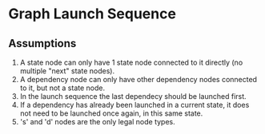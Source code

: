 # Graph Launch Sequence
## Assumptions 
1. A state node can only have 1 state node connected to it directly (no multiple "next" state nodes).
2. A dependency node can only have other dependency nodes connected to it, but not a state node.
3. In the launch sequence the last dependecy should be launched first.
4. If a dependency has already been launched in a current state, it does not need to be launched once again, in this same state.
5. 's' and 'd' nodes are the only legal node types.